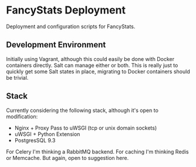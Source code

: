 # FancyStats Deployment

Deployment and configuration scripts for FancyStats.

## Development Environment

Initially using Vagrant, although this could easily be done with Docker
containers directly. Salt can manage either or both. This is really just to
quickly get some Salt states in place, migrating to Docker containers should
be trivial.

## Stack

Currently considering the following stack, although it's open to modification:

* Nginx + Proxy Pass to uWSGI (tcp or unix domain sockets)
* uWSGI + Python Extension
* PostgresSQL 9.3

For Celery I'm thinking a RabbitMQ backend. For caching I'm thinking Redis or
Memcache. But again, open to suggestion here.
